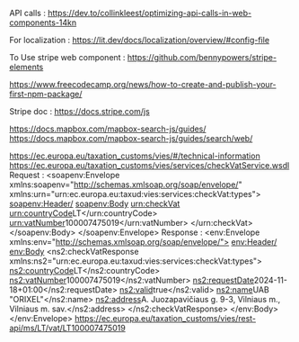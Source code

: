 API calls :
https://dev.to/collinkleest/optimizing-api-calls-in-web-components-14kn

For localization :
https://lit.dev/docs/localization/overview/#config-file


To Use stripe web component :
https://github.com/bennypowers/stripe-elements

https://www.freecodecamp.org/news/how-to-create-and-publish-your-first-npm-package/

Stripe doc : https://docs.stripe.com/js

https://docs.mapbox.com/mapbox-search-js/guides/
https://docs.mapbox.com/mapbox-search-js/guides/search/web/


https://ec.europa.eu/taxation_customs/vies/#/technical-information
https://ec.europa.eu/taxation_customs/vies/services/checkVatService.wsdl
Request :
<soapenv:Envelope xmlns:soapenv="http://schemas.xmlsoap.org/soap/envelope/" xmlns:urn="urn:ec.europa.eu:taxud:vies:services:checkVat:types">
<soapenv:Header/>
<soapenv:Body>
<urn:checkVat>
<urn:countryCode>LT</urn:countryCode>
<urn:vatNumber>100007475019</urn:vatNumber>
</urn:checkVat>
</soapenv:Body>
</soapenv:Envelope>
Response :
<env:Envelope xmlns:env="http://schemas.xmlsoap.org/soap/envelope/">
<env:Header/>
<env:Body>
<ns2:checkVatResponse xmlns:ns2="urn:ec.europa.eu:taxud:vies:services:checkVat:types">
<ns2:countryCode>LT</ns2:countryCode>
<ns2:vatNumber>100007475019</ns2:vatNumber>
<ns2:requestDate>2024-11-18+01:00</ns2:requestDate>
<ns2:valid>true</ns2:valid>
<ns2:name>UAB "ORIXEL"</ns2:name>
<ns2:address>A. Juozapavičiaus g. 9-3, Vilniaus m., Vilniaus m. sav.</ns2:address>
</ns2:checkVatResponse>
</env:Body>
</env:Envelope>
https://ec.europa.eu/taxation_customs/vies/rest-api/ms/LT/vat/LT100007475019